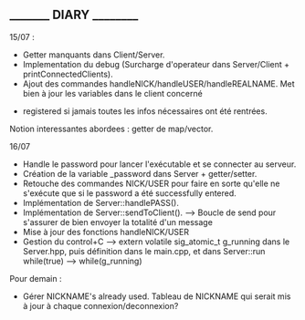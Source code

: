 ## _______     DIARY    ________

15/07 :

- Getter manquants dans Client/Server.
- Implementation du debug (Surcharge d'operateur dans Server/Client + printConnectedClients).
- Ajout des commandes handleNICK/handleUSER/handleREALNAME. Met bien à jour les variables dans le client concerné

+ registered si jamais toutes les infos nécessaires ont été rentrées.

Notion interessantes abordees : getter de map/vector.


16/07 

- Handle le password pour lancer l'exécutable et se connecter au serveur.
- Création de la variable _password dans Server + getter/setter.
- Retouche des commandes NICK/USER pour faire en sorte qu'elle ne s'exécute que si le password a été successfully entered.
- Implémentation de Server::handlePASS().
- Implémentation de Server::sendToClient(). --> Boucle de send pour s'assurer de bien envoyer la totalité d'un message
- Mise à jour des fonctions handleNICK/USER
- Gestion du control+C --> extern volatile sig_atomic_t g_running dans le Server.hpp, puis définition dans le main.cpp, et dans Server::run while(true)    --> while(g_running)

Pour demain :

- Gérer NICKNAME's already used. Tableau de NICKNAME qui serait mis à jour à chaque connexion/deconnexion?
